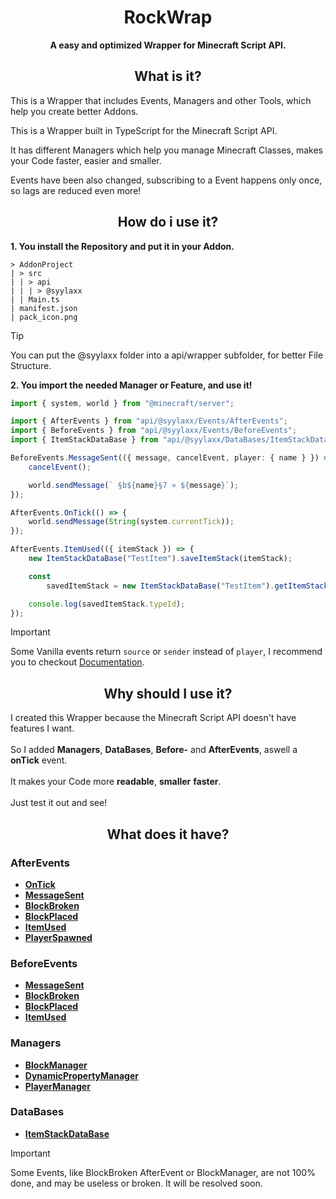 <h1 align="center">
  RockWrap
</h1>

<p align="center">
  <b>
    A easy and optimized Wrapper for Minecraft Script API.
  </b>
</p>

<h2 align="center">
  What is it?
</h2>

<p>
  This is a Wrapper that includes Events, Managers and other Tools, which help you create better Addons.
</p>

<p>
  This is a Wrapper built in TypeScript for the Minecraft Script API.
</p>

<p>
  It has different Managers which help you manage Minecraft Classes, makes your Code faster, easier and smaller.
</p>

<p>
  Events have been also changed, subscribing to a Event happens only once, so lags are reduced even more!
</p>

<h2 align="center">
    How do i use it?
</h2>

**1. You install the Repository and put it in your Addon.**

```
> AddonProject
| > src
| | > api
| | | > @syylaxx
| | Main.ts
| manifest.json
| pack_icon.png
```

> [!TIP]
> You can put the @syylaxx folder into a api/wrapper subfolder, for better File Structure.

**2. You import the needed Manager or Feature, and use it!**

```ts
import { system, world } from "@minecraft/server";

import { AfterEvents } from "api/@syylaxx/Events/AfterEvents";
import { BeforeEvents } from "api/@syylaxx/Events/BeforeEvents";
import { ItemStackDataBase } from "api/@syylaxx/DataBases/ItemStackDataBase";

BeforeEvents.MessageSent(({ message, cancelEvent, player: { name } }) => {
    cancelEvent();

    world.sendMessage(` §b${name}§7 » ${message}`);
});

AfterEvents.OnTick(() => {
    world.sendMessage(String(system.currentTick));
});

AfterEvents.ItemUsed(({ itemStack }) => {
    new ItemStackDataBase("TestItem").saveItemStack(itemStack);

    const
        savedItemStack = new ItemStackDataBase("TestItem").getItemStack();

    console.log(savedItemStack.typeId);
});
```
> [!IMPORTANT]
> Some Vanilla events return `source` or `sender` instead of `player`, I recommend you to checkout [Documentation](https://github.com/syylaxx/RockWrap/edit/main/README.md#--what-does-it-have).

<h2 align="center">
  Why should I use it?
</h2>

I created this Wrapper because the Minecraft Script API doesn't have features I want.
<br><br>
So I added **Managers**, **DataBases**, **Before-** and **AfterEvents**, aswell a **onTick** event.
<br><br>
It makes your Code more **readable**, **smaller** **faster**.
<br><br>
Just test it out and see!

<h2 align="center">
  What does it have?
</h2>
  
<h3>
  AfterEvents
</h3>

- [**OnTick**](Documentation/AfterEvents/OnTick.md)
- [**MessageSent**](Documentation/AfterEvents/MessageSent.md)
- [**BlockBroken**](Documentation/AfterEvents/BlockBroken.md)
- [**BlockPlaced**](Documentation/AfterEvents/BlockPlaced.md)
- [**ItemUsed**](Documentation/AfterEvents/ItemUsed.md)
- [**PlayerSpawned**](Documentation/AfterEvents/PlayerSpawned.md)

<h3>
  BeforeEvents
</h3>

- [**MessageSent**](Documentation/BeforeEvents/MessageSent.md)
- [**BlockBroken**](Documentation/BeforeEvents/BlockBroken.md)
- [**BlockPlaced**](Documentation/BeforeEvents/BlockPlaced.md)
- [**ItemUsed**](Documentation/BeforeEvents/ItemUsed.md)

<h3>
  Managers
</h3>

- [**BlockManager**](Documentation/Managers/BlockManager.md)
- [**DynamicPropertyManager**](Documentation/Managers/DynamicPropertyManager.md)
- [**PlayerManager**](Documentation/Managers/PlayerManager.md)

<h3>
  DataBases
</h3>

- [**ItemStackDataBase**](Documentation/DataBases/ItemStackDataBase.md)

> [!IMPORTANT]
> Some Events, like BlockBroken AfterEvent or BlockManager, are not 100% done, and may be useless or broken. It will be resolved soon.
